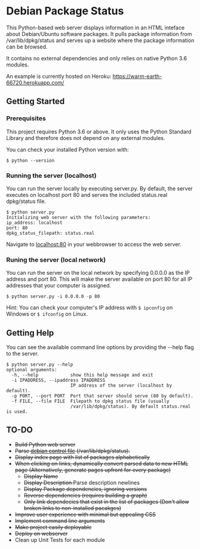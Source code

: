 # Debian Package Status

This Python-based web server displays information in an HTML inteface about 
Debian/Ubuntu software packages.
It pulls package information from /var/lib/dpkg/status and serves up a 
website where the package information can be browsed.

It contains no external dependencies and only relies on native Python 3.6 modules.

An example is currently hosted on Heroku: https://warm-earth-66720.herokuapp.com/

## Getting Started

### Prerequisites
This project requires Python 3.6 or above. It only uses the Python Standard Library and therefore does not depend on any external modules.

You can check your installed Python version with:
```
$ python --version
```

### Running the server (localhost)
You can run the server locally by executing server.py. By default, the server executes on localhost port 80 and serves the included status.real dpkg/status file.
```
$ python server.py
Initializing web server with the following parameters:
ip_address: localhost
port: 80
dpkg_status_filepath: status.real
```
Navigate to [localhost:80](http://localhost:80) in your webbrowser to access the web server.

### Runing the server (local network)

You can run the server on the local network by specifying 0.0.0.0 as the IP address and port 80. This will make the server available on port 80 for all IP addresses that your computer is assigned.
```
$ python server.py -i 0.0.0.0 -p 80
```

Hint: You can check your computer's IP address with ```$ ipconfig``` on Windows or ```$ ifconfig``` on Linux.

## Getting Help
You can see the available command line options by providing the --help flag to the server.
```
$ python server.py --help
optional arguments:
  -h, --help            show this help message and exit
  -i IPADDRESS, --ipaddress IPADDRESS
                        IP address of the server (localhost by default).
  -p PORT, --port PORT  Port that server should serve (80 by default).
  -f FILE, --file FILE  Filepath to dpkg status file (usually
                        /var/lib/dpkg/status). By default status.real is used.
```

## TO-DO

* <strike> Build Python web server </strike>
* <strike> Parse [debian control file](https://www.debian.org/doc/debian-policy/ch-controlfields.html) (/var/lib/dpkg/status). </strike>
* <strike> Display index page with list of packages alphabetically </strike>
* <strike> When clicking on links, dynamically convert parsed data to new HTML page (Alternatively, generate pages upfront for every package) </strike>
    * <strike> Display Name </strike>
    * <strike> Display Description </strike> Parse description newlines
    * <strike> Display Package dependencies, ignoring versions </strike>
    * <strike> Reverse dependencies (requires building a graph) </strike>
    * <strike> Only link dependecies that exist in the list of packages (Don't allow broken links to non-installed pacakges) </strike>
* <strike> Improve user experience with minimal but appealing CSS </strike>
* <strike> Implement command line arguments </strike>
* <strike> Make project easily deployable </strike>
* <strike> Deploy on webserver </strike>
* Clean up Unit Tests for each module
